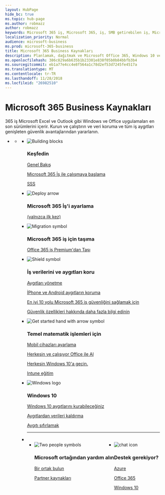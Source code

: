 ```yaml
---
layout: HubPage
hide_bc: true
ms.topic: hub-page
ms.author: robmazz
author: robmazz
keywords: Microsoft 365 iş, Microsoft 365, iş, SMB getirebilen iş, Microsoft 365 iş belgeleri, belgeler, belgeler, teknik bilgiler küçük
localization_priority: Normal
audience: microsoft-business
ms.prod: microsoft-365-business
title: Microsoft 365 Business Kaynakları
description: Planlamak, dağıtmak ve Microsoft Office 365, Windows 10 ve kurumsal hareketlilik + güvenlik işinizde ekip çalışması sağlar ve yaratıcılık kilidini açan bir tümleşik ve güvenli altyapısı için birlikte kullanmak nasıl öğrenin.
ms.openlocfilehash: 386c829a6b635b1b23301e838f05b0b84bbfb3b4
ms.sourcegitcommit: eb1a77e4cc4e8f564a1c78d2ef53d7245fe4517a
ms.translationtype: MT
ms.contentlocale: tr-TR
ms.lasthandoff: 11/28/2018
ms.locfileid: "26982510"
---
```

<div id="main" class="v2">
    <div class="container">
        <h1>Microsoft 365 Business Kaynakları</h1>
        <P>365 iş Microsoft Excel ve Outlook gibi Windows ve Office uygulamaları en son sürümlerini içerir. Kurun ve çalıştırın ve veri koruma ve tüm iş aygıtları genişleten güvenlik avantajlarından yararlanın.</p>
        <P></p>
        <ul class="pivots">
            <li>
                <a href="#home"></a>
                <ul id="home">
                    <li>
                        <a href="#home-all"></a>
                        <ul id="home-all" class="cardsF">
                            <li>
                                <div class="cardSize">
                                    <div class="cardPadding">
                                        <div class="card">
                                            <div class="cardImageOuter">
                                                <div class="cardImage">
                                                    <img src="https://docs.microsoft.com/office/media/icons/blocks-blue.svg" alt="Building blocks" />
                                                </div>
                                            </div>
                                            <div class="cardText">
                                                <h3>Keşfedin</h3>
                                                <P><a href="https://support.office.com/article/what-is-microsoft-365-business-901e2522-c2cf-4b8c-894e-f482cda3347a" target="_blank">Genel Bakış</a></p>
                                                <P><a href="microsoft-365-business-overview.md" target="_blank">Microsoft 365 İş ile çalışmaya başlama</a></p> <P><a href="https://docs.microsoft.com/microsoft-365/business/support/microsoft-365-business-faqs" target="_blank">SSS</a></p>
                                            </div>
                                        </div>
                                    </div>
                                </div>
                            </li>
                            <li>
                                <div class="cardSize">
                                    <div class="cardPadding">
                                        <div class="card">
                                            <div class="cardImageOuter">
                                                <div class="cardImage">
                                                    <img src="https://docs.microsoft.com/office/media/icons/deploy-blue.svg" alt="Deploy arrow" />
                                                </div>
                                            </div>
                                            <div class="cardText">
                                                <h3>Microsoft 365 İş'i ayarlama</h3>
                                                <P><a href="set-up.md" target="_blank">(yalnızca ilk kez)</a></p>
                                            </div>
                                        </div>
                                    </div>
                                </div>
                            </li>
                            <li>
                                <div class="cardSize">
                                    <div class="cardPadding">
                                        <div class="card">
                                            <div class="cardImageOuter">
                                                <div class="cardImage">
                                                    <img src="https://docs.microsoft.com/office/media/icons/migration-blue.svg" alt="Migration symbol" />
                                                </div>
                                            </div>
                                            <div class="cardText">
                                                <h3>Microsoft 365 iş için taşıma</h3>
                                                <P><a href="migrate-to-microsoft-365-business.md" target="_blank">Office 365 iş Premium'dan Taşı</a></p>
                                            </div>
                                        </div>
                                    </div>
                                </div>
                            </li> 
                            <li>
                                <div class="cardSize">
                                    <div class="cardPadding">
                                        <div class="card">
                                            <div class="cardImageOuter">
                                                <div class="cardImage">
                                                    <img src="https://docs.microsoft.com/office/media/icons/security-blue.svg" alt="Shield symbol" />
                                                </div>
                                            </div>
                                            <div class="cardText">
                                                <h3>İş verilerini ve aygıtları koru</h3>
                                                <P><a href="manage.md" target="_blank">Aygıtları yönetme</a></p> <P><a href="app-protection-settings-for-android-and-ios.md" target="_blank">İPhone ve Android aygıtların koruma</a></p>
                                                 <P><a href="https://support.office.com/article/top-10-ways-to-secure-office-365-and-microsoft-365-business-plans-from-cyber-threats-de2da300-dbb6-4725-bb12-b85a9d296e75" target="_blank">En iyi 10 yolu Microsoft 365 iş güvenliğini sağlamak için</a></p>
                                                <P><a href="security-features.md" target="_blank">Güvenlik özellikleri hakkında daha fazla bilgi edinin</a></p>
                                                </div>
                                        </div>
                                    </div>
                                </div>
                            </li>
                            <li>
                                <div class="cardSize">
                                    <div class="cardPadding">
                                        <div class="card">
                                            <div class="cardImageOuter">
                                                <div class="cardImage">
                                                    <img src="https://docs.microsoft.com/office/media/icons/get-started-blue.svg" alt="Get started hand with arrow symbol" />
                                                </div>
                                            </div>
                                            <div class="cardText">
                                                <h3>Temel matematik işlemleri için </h3>
                                                <P><a href="set-up-mobile-devices.md" target="_blank">Mobil cihazları ayarlama</a></p>
                                                <P><a href="https://support.office.com/office-training-center" target="_blank">Herkesin ve çalışıyor Office ile Al</a></p>
                                                <P><a href="https://www.microsoft.com/itpro/windows-10/end-user-readiness" target="_blank">Herkesin Windows 10'a geçin.</a></p>
                                                <P><a href="https://docs.microsoft.com/intune-user-help/use-managed-devices-to-get-work-done" target="_blank">Intune eğitim</a></p>
                                            </div>
                                        </div>
                                    </div>
                                </div>
                            </li>
                            <li>
                                <div class="cardSize">
                                    <div class="cardPadding">
                                        <div class="card">
                                            <div class="cardImageOuter">
                                                <div class="cardImage">
                                                    <img src="https://docs.microsoft.com/media/logos/logo_Windows.svg" alt="Windows logo" />
                                                </div>
                                            </div>
                                            <div class="cardText">
                                                <h3>Windows 10</h3>
                                                <P><a href="set-up-windows-devices.md" target="_blank">Windows 10 aygıtlarını kurabileceğiniz</a></p>
                                                <P><a href="remove-company-data.md" target="_blank">Aygıtlardan verileri kaldırma</a></p>
                                                <P><a href="reset-devices-to-factory-settings.md" target="_blank">Aygıtı sıfırlamak</a></p>
                                            </div>
                                        </div>
                                    </div>
                                </div>
                            </li>
                                <li class="fullSpan">
                                  <hr />
                                  <br>
                                  <ul class="cardsF panelContent singlePanelContent" style="display:flex!important;">
                                    <li>
                                    <div class="cardSize">
                                        <div class="cardPadding">
                                            <div class="card">
                                                <div class="cardImageOuter">
                                                    <div class="cardImage">
                                                        <img src="https://docs.microsoft.com/office/media/icons/users-people.svg" alt="Two people symbols" />
                                                    </div>
                                                </div>
                                                <div class="cardText">
                                                    <h3>Microsoft ortağından yardım alın</h3>
                                                    <P><a href="https://www.microsoft.com/solution-providers/search" target="_blank">Bir ortak bulun</a></p>
                                                    <P><a href="https://www.microsoft.com/microsoft-365/partners/business" target="_blank">Partner kaynakları</a></p>
                                                </div>
                                            </div>
                                        </div>
                                    </div>
                                </li> 
                                <li>
                                    <div class="cardSize">
                                        <div class="cardPadding">
                                            <div class="card">
                                                <div class="cardImageOuter">
                                                    <div class="cardImage">
                                                        <img src="https://docs.microsoft.com/office/media/icons/chat.svg" alt="chat icon" />
                                                    </div>
                                                </div>
                                                <div class="cardText">
                                                    <h3>Destek gerekiyor?</h3>
                                                     <P><a href="https://azure.microsoft.com/support/options/" target="_blank">Azure</a></p>
                                                     <P><a href="https://support.office.com/article/Contact-support-for-business-products-Admin-Help-32a17ca7-6fa0-4870-8a8d-e25ba4ccfd4b" target="_blank">Office 365</a></p>
                                                     <P><a href="http://support.microsoft.com/products/windows" target="_blank">Windows 10</a></p>
                                                </div>
                                            </div>
                                        </div>
                                    </div>
                                </li>
                            </li>
                        </ul>
                    </li>
                </ul>
            </li>
        </ul>
    </div>
</div>